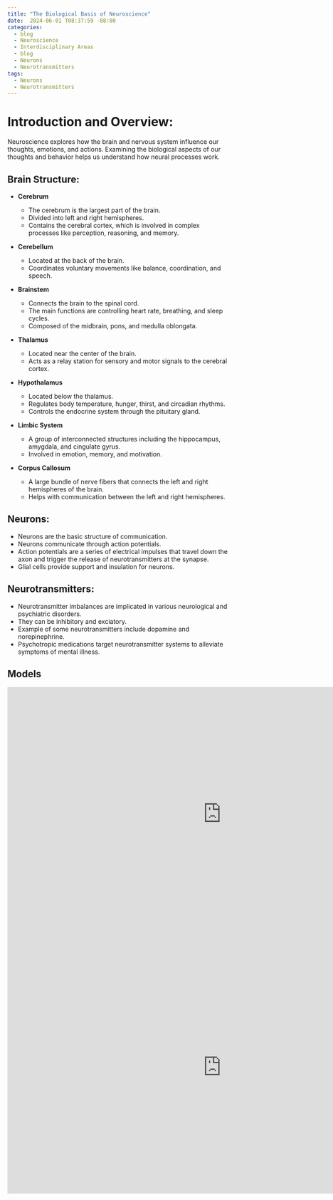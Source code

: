 ```yaml
---
title: "The Biological Basis of Neuroscience"
date:  2024-06-01 T08:37:59 -08:00
categories:
  - blog
  - Neuroscience 
  - Interdisciplinary Areas
  - blog
  - Neurons
  - Neurotransmitters
tags:
  - Neurons
  - Neurotransmitters 
---
```

# Introduction and Overview: 
Neuroscience explores how the brain and nervous system influence our thoughts, emotions, and actions. Examining the biological aspects of our thoughts and behavior helps us understand how neural processes work.

## Brain Structure:
- **Cerebrum**
  - The cerebrum is the largest part of the brain.
  - Divided into left and right hemispheres.
  - Contains the cerebral cortex, which is involved in complex processes like perception, reasoning, and memory.

- **Cerebellum**
  - Located at the back of the brain.
  - Coordinates voluntary movements like balance, coordination, and speech.

- **Brainstem**
  - Connects the brain to the spinal cord.
  - The main functions are controlling heart rate, breathing, and sleep cycles.
  - Composed of the midbrain, pons, and medulla oblongata.

- **Thalamus**
  - Located near the center of the brain.
  - Acts as a relay station for sensory and motor signals to the cerebral cortex.

- **Hypothalamus**
  - Located below the thalamus.
  - Regulates body temperature, hunger, thirst, and circadian rhythms.
  - Controls the endocrine system through the pituitary gland.

- **Limbic System**
  - A group of interconnected structures including the hippocampus, amygdala, and cingulate gyrus.
  - Involved in emotion, memory, and motivation.
    
- **Corpus Callosum**
  - A large bundle of nerve fibers that connects the left and right hemispheres of the brain.
  - Helps with communication between the left and right hemispheres.
 
## **Neurons**:
  - Neurons are the basic structure of communication. 
  - Neurons communicate through action potentials.
  - Action potentials are a series of electrical impulses that travel down the axon and trigger the release of neurotransmitters at the synapse.
  - Glial cells provide support and insulation for neurons.
    
## **Neurotransmitters**:
  - Neurotransmitter imbalances are implicated in various neurological and psychiatric disorders.
  - They can be inhibitory and exciatory.
  - Example of some neurotransmitters include dopamine and norepinephrine. 
  - Psychotropic medications target neurotransmitter systems to alleviate symptoms of mental illness.

## Models 
<iframe src="https://neurotorium.org/tool/brain-atlas/#telencephalon:-parietal-lobe" frameborder="0" width="960" height="569" allowfullscreen="true" mozallowfullscreen="true" webkitallowfullscreen="true"></iframe> 
<iframe src="https://sketchfab.com/AirBender.73/collections/brain-56a8747d7b974bc48ea86b10d6e10a9d" frameborder="0" width="960" height="569" allowfullscreen="true" mozallowfullscreen="true" webkitallowfullscreen="true"></iframe> 

